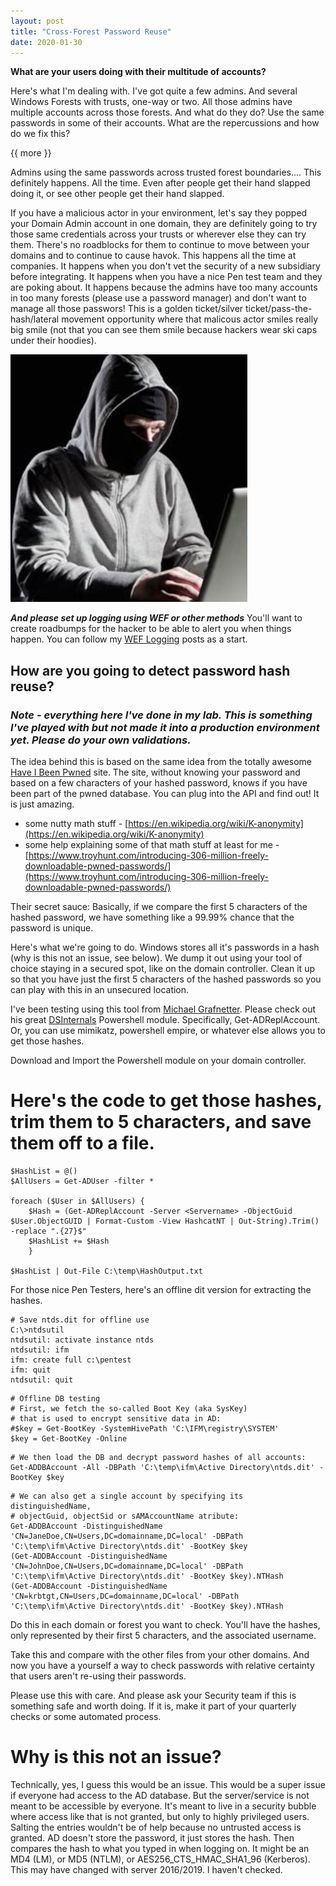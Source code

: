 ```yaml
---
layout: post
title: "Cross-Forest Password Reuse"
date: 2020-01-30
---
```


**What are your users doing with their multitude of accounts?**

Here's what I'm dealing with.  I've got quite a few admins.  And several Windows Forests with trusts, one-way or two.  All those admins have multiple accounts across those forests.  And what do they do?  Use the same passwords in some of their accounts.  What are the repercussions and how do we fix this?

{{ more }}

Admins using the same passwords across trusted forest boundaries....   This definitely happens.  All the time.  Even after people get their hand slapped doing it, or see other people get their hand slapped.  

If you have a malicious actor in your environment, let's say they popped your Domain Admin account in one domain, they are definitely going to try those same credentials across your trusts or wherever else they can try them.  There's no roadblocks for them to continue to move between your domains and to continue to cause havok.  This happens all the time at companies.  It happens when you don't vet the security of a new subsidiary before integrating.  It happens when you have a nice Pen test team and they are poking about.  It happens because the admins have too many accounts in too many forests (please use a password manager) and don't want to manage all those passwors! This is a golden ticket/silver ticket/pass-the-hash/lateral movement opportunity where that malicous actor smiles really big smile (not that you can see them smile because hackers wear ski caps under their hoodies).  

![HackerSmile](https://raw.githubusercontent.com/soccershoe/JustAnotherAdmin/master/images/hackersmile.png)

**_And please set up logging using WEF or other methods_**  You'll want to create roadbumps for the hacker to be able to alert you when things happen.  You can follow my [WEF Logging](https://soccershoe.github.io/JustAnotherAdmin/blog/2019/10/28/WEFLogging) posts as a start.  

## How are you going to detect password hash reuse?

### _Note - everything here I've done in my lab.  This is something I've played with but not made it into a production environment yet.  Please do your own validations._

The idea behind this is based on the same idea from the totally awesome [Have I Been Pwned](https://haveibeenpwned.com/API/v3) site.  The site, without knowing your password and based on a few characters of your hashed password, knows if you have been part of the pwned database.  You can plug into the API and find out!  It is just amazing.

* some nutty math stuff - [https://en.wikipedia.org/wiki/K-anonymity](https://en.wikipedia.org/wiki/K-anonymity)
* some help explaining some of that math stuff at least for me - [https://www.troyhunt.com/introducing-306-million-freely-downloadable-pwned-passwords/](https://www.troyhunt.com/introducing-306-million-freely-downloadable-pwned-passwords/)

Their secret sauce:  Basically, if we compare the first 5 characters of the hashed password, we have something like a 99.99% chance that the password is unique.  

Here's what we're going to do.  Windows stores all it's passwords in a hash (why is this not an issue, see below).  We dump it out using your tool of choice staying in a secured spot, like on the domain controller.  Clean it up so that you have just the first 5 characters of the hashed passwords so you can play with this in an unsecured location.

I've been testing using this tool from [Michael Grafnetter](https://github.com/MichaelGrafnetter).  Please check out his great [DSInternals](https://www.dsinternals.com/en/downloads/) Powershell module.  Specifically, Get-ADReplAccount.  Or, you can use mimikatz, powershell empire, or whatever else allows you to get those hashes.  

Download and Import the Powershell module on your domain controller.

# Here's the code to get those hashes, trim them to 5 characters, and save them off to a file.

```
$HashList = @()
$AllUsers = Get-ADUser -filter *

foreach ($User in $AllUsers) {
    $Hash = (Get-ADReplAccount -Server <Servername> -ObjectGuid $User.ObjectGUID | Format-Custom -View HashcatNT | Out-String).Trim() -replace ".{27}$"
    $HashList += $Hash
    }

$HashList | Out-File C:\temp\HashOutput.txt
```

For those nice Pen Testers, here's an offline dit version for extracting the hashes.

```
# Save ntds.dit for offline use
C:\>ntdsutil
ntdsutil: activate instance ntds
ntdsutil: ifm
ifm: create full c:\pentest
ifm: quit
ntdsutil: quit
```
```
# Offline DB testing
# First, we fetch the so-called Boot Key (aka SysKey)
# that is used to encrypt sensitive data in AD:
#$key = Get-BootKey -SystemHivePath 'C:\IFM\registry\SYSTEM'
$key = Get-BootKey -Online
```
```
# We then load the DB and decrypt password hashes of all accounts:
Get-ADDBAccount -All -DBPath 'C:\temp\ifm\Active Directory\ntds.dit' -BootKey $key
```
```
# We can also get a single account by specifying its distinguishedName,
# objectGuid, objectSid or sAMAccountName atribute:
Get-ADDBAccount -DistinguishedName 'CN=JaneDoe,CN=Users,DC=domainname,DC=local' -DBPath 'C:\temp\ifm\Active Directory\ntds.dit' -BootKey $key 
(Get-ADDBAccount -DistinguishedName 'CN=JohnDoe,CN=Users,DC=domainname,DC=local' -DBPath 'C:\temp\ifm\Active Directory\ntds.dit' -BootKey $key).NTHash
(Get-ADDBAccount -DistinguishedName 'CN=krbtgt,CN=Users,DC=domainname,DC=local' -DBPath 'C:\temp\ifm\Active Directory\ntds.dit' -BootKey $key).NTHash
```

Do this in each domain or forest you want to check.  You'll have the hashes, only represented by their first 5 characters, and the associated username.  

Take this and compare with the other files from your other domains.  And now you have a yourself a way to check passwords with relative certainty that users aren't re-using their passwords.  

Please use this with care.  And please ask your Security team if this is something safe and worth doing.  If it is, make it part of your quarterly checks or some automated process.



# Why is this not an issue?
Technically, yes, I guess this would be an issue.  This would be a super issue if everyone had access to the AD database.  But the server/service is not meant to be accessible by everyone.  It's meant to live in a security bubble where access like that is not granted, but only to highly privileged users.  Salting the entries wouldn't be of help because no untrusted access is granted.  AD doesn't store the password, it just stores the hash.  Then compares the hash to what you typed in when logging on.  It might be an MD4 (LM), or MD5 (NTLM), or AES256_CTS_HMAC_SHA1_96 (Kerberos).  This may have changed with server 2016/2019.  I haven't checked.